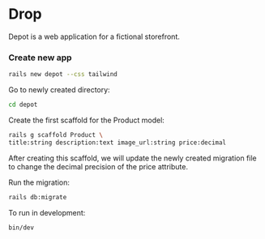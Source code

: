# Drop

Depot is a web application for a fictional storefront.

### Create new app

```sh
rails new depot --css tailwind
```

Go to newly created directory:

```sh
cd depot
```

Create the first scaffold for the Product model:

```sh
rails g scaffold Product \
title:string description:text image_url:string price:decimal
```

After creating this scaffold, we will update the newly created migration file to change the decimal precision of the price attribute.

Run the migration:

```sh
rails db:migrate
```

To run in development:

```sh
bin/dev
```